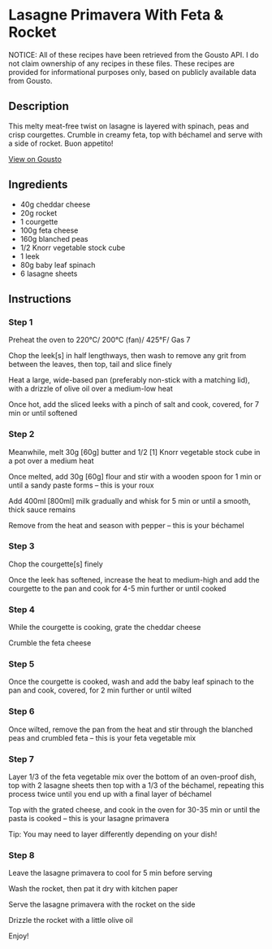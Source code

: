 # Lasagne Primavera With Feta & Rocket

NOTICE: All of these recipes have been retrieved from the Gousto API. I do not claim ownership of any recipes in these files. These recipes are provided for informational purposes only, based on publicly available data from Gousto.

## Description

This melty meat-free twist on lasagne is layered with spinach, peas and crisp courgettes. Crumble in creamy feta, top with béchamel and serve with a side of rocket. Buon appetito! 

[View on Gousto](https://www.gousto.co.uk/recipes/cookbook/lasagne-primavera-with-feta-rocket)

## Ingredients

- 40g cheddar cheese
- 20g rocket
- 1 courgette 
- 100g feta cheese
- 160g blanched peas
- 1/2 Knorr vegetable stock cube
- 1 leek 
- 80g baby leaf spinach
- 6 lasagne sheets 

## Instructions


### Step 1

Preheat the oven to 220°C/ 200°C (fan)/ 425°F/ Gas 7

Chop the leek<span class="text-danger">[s]</span> in half lengthways, then wash to remove any grit from between the leaves, then top, tail and slice finely

Heat a large, wide-based pan (preferably non-stick with a matching lid), with a drizzle of olive oil over a medium-low heat

Once hot, add the sliced leeks with a pinch of salt and cook, covered, for 7 min or until softened


### Step 2

Meanwhile, melt 30g<span class="text-danger"> [60g]</span> butter and 1/2 <span class="text-danger">[1]</span> Knorr vegetable stock cube in a pot over a medium heat

Once melted, add 30g <span class="text-danger">[60g]</span> flour and stir with a wooden spoon for 1 min or until a sandy paste forms – this is your roux

Add 400ml <span class="text-danger">[800ml] </span>milk gradually and whisk for 5 min or until a smooth, thick sauce remains

Remove from the heat and season with pepper – this is your béchamel


### Step 3

Chop the courgette<span class="text-danger">[s]</span> finely

Once the leek has softened, increase the heat to medium-high and add the courgette to the pan and cook for 4-5 min further or until cooked


### Step 4

While the courgette is cooking, grate the cheddar cheese

Crumble the feta cheese


### Step 5

Once the courgette is cooked, wash and add the baby leaf spinach to the pan and cook, covered, for 2 min further or until wilted


### Step 6

Once wilted, remove the pan from the heat and stir through the blanched peas and crumbled feta – this is your feta vegetable mix


### Step 7

Layer 1/3 of the feta vegetable mix over the bottom of an oven-proof dish, top with 2 lasagne sheets then top with a 1/3 of the béchamel, repeating this process twice until you end up with a final layer of béchamel

Top with the grated cheese, and cook in the oven for 30-35 min or until the pasta is cooked – this is your lasagne primavera

Tip: You may need to layer differently depending on your dish!

### Step 8

Leave the lasagne primavera to cool for 5 min before serving

Wash the rocket, then pat it dry with kitchen paper

Serve the lasagne primavera with the rocket on the side

Drizzle the rocket with a little olive oil

Enjoy!

